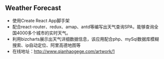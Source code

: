 ## Weather Forecast

-  使用Create React App脚手架
-  配合react-router、redux、amap、antd等编写出天气查询SPA，能够查询全国4000多个城市的实时天气。
-  利用bizcharts展示出天气详细数据信息，该应用配合php、mySql数据库模糊搜索、ip自动定位、阿里高德地图等
-  在线地址：<http://www.qianhaogege.com/artwork/1>
